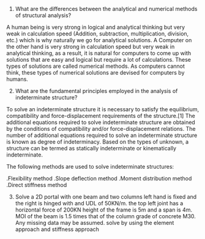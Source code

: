 1. What are the differences between the analytical and numerical methods of structural analysis?

A human being is very strong in logical and analytical thinking but very weak in calculation speed (Addition, subtraction, multiplication, division, etc.) which is why naturally we go for analytical solutions. A Computer on the other hand is very strong in calculation speed but very weak in analytical thinking, as a result, it is natural for computers to come up with solutions that are easy and logical but require a lot of calculations. These types of solutions are called numerical methods. As computers cannot think, these types of numerical solutions are devised for computers by humans.

2. What are the fundamental principles employed in the analysis of indeterminate structure?

To solve an indeterminate structure it is necessary to satisfy the equilibrium, compatibility and force-displacement requirements of the structure.[1] The additional equations required to solve indeterminate structure are obtained by the conditions of compatibility and/or force-displacement relations. The number of additional equations required to solve an indeterminate structure is known as degree of indeterminacy. Based on the types of unknown, a structure can be termed as statically indeterminate or kinematically indeterminate.

The following methods are used to solve indeterminate structures:

.Flexibility method
.Slope deflection method
.Moment distribution method
.Direct stiffness method

3. Solve a 2D portal with one beam and two columns left hand is fixed and the right is hinged with and UDL of 50KN/m. the top left joint has a horizontal force of 200KN height of the frame is 5m and a span is 4m. MOI of the beam is 1.5 times that of the column grade of concrete M30. Any missing data may be assumed. solve by using the element approach and stiffness approach
